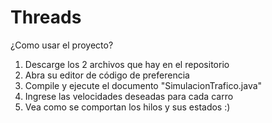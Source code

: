 # Threads
¿Como usar el proyecto?
1. Descarge los 2 archivos que hay en el repositorio
2. Abra su editor de código de preferencia
3. Compile y ejecute el documento "SimulacionTrafico.java"
4. Ingrese las velocidades deseadas para cada carro
5. Vea como se comportan los hilos y sus estados :)
